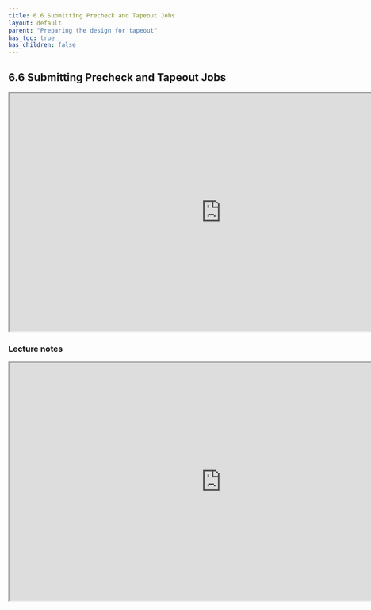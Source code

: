 ```yaml
---
title: 6.6 Submitting Precheck and Tapeout Jobs
layout: default
parent: "Preparing the design for tapeout"
has_toc: true
has_children: false
---
```


## 6.6 Submitting Precheck and Tapeout Jobs
<iframe src="https://drive.google.com/file/d/172O_DJxMndwpVwh0E2xp6wXXQGRM2Q8Q/preview" width="854" height="480" allow="autoplay"></iframe>

### Lecture notes
<iframe src="https://docs.google.com/document/d/e/2PACX-1vRlTNfFuk7o1TnypnZvL8s78EsF9Y0b4LeSoEMvYcxrIultJEyoaj3JODnRdyZLYq3UMy_6LR75fKu9/pub?embedded=true" width="854" height="480"></iframe>
